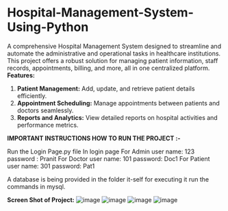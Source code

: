 # Hospital-Management-System-Using-Python
A comprehensive Hospital Management System designed to streamline and automate the administrative and operational tasks in healthcare institutions. This project offers a robust solution for managing patient information, staff records, appointments, billing, and more, all in one centralized platform.
**Features:**
1. **Patient Management:** Add, update, and retrieve patient details efficiently.
2. **Appointment Scheduling:** Manage appointments between patients and doctors seamlessly.
3. **Reports and Analytics:** View detailed reports on hospital activities and performance metrics.


**IMPORTANT INSTRUCTIONS HOW TO RUN THE PROJECT :-**

Run the Login Page.py file In login page 
For Admin user name: 123 password : Pranit
For Doctor user name: 101 password: Doc1
For Patient user name: 301 password: Pat1

A database is being provided in the folder it-self for executing it run the commands in mysql.

**Screen Shot of Project:**
![image](https://github.com/user-attachments/assets/24d2d0ac-9e01-424b-9b35-1b6f02d10341)
![image](https://github.com/user-attachments/assets/1b26c916-0117-421b-8382-cea551dc0751)
![image](https://github.com/user-attachments/assets/fcc83b9a-2ec1-46c5-b11d-11f4707b7908)
![image](https://github.com/user-attachments/assets/04891204-02d5-4db6-884e-e78abf519bac)




